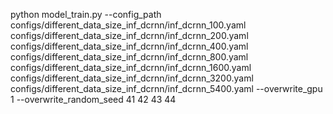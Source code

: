 python model_train.py --config_path configs/different_data_size_inf_dcrnn/inf_dcrnn_100.yaml configs/different_data_size_inf_dcrnn/inf_dcrnn_200.yaml configs/different_data_size_inf_dcrnn/inf_dcrnn_400.yaml configs/different_data_size_inf_dcrnn/inf_dcrnn_800.yaml configs/different_data_size_inf_dcrnn/inf_dcrnn_1600.yaml configs/different_data_size_inf_dcrnn/inf_dcrnn_3200.yaml configs/different_data_size_inf_dcrnn/inf_dcrnn_5400.yaml --overwrite_gpu 1 --overwrite_random_seed 41 42 43 44